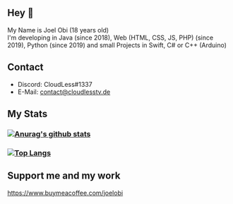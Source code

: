 ## Hey 👋

My Name is Joel Obi (18 years old)\
I'm developing in Java (since 2018), Web (HTML, CSS, JS, PHP) (since 2019), Python (since 2019) and small Projects in Swift, C# or C++ (Arduino)

## Contact
- Discord: CloudLess#1337
- E-Mail: contact@cloudlesstv.de



## My Stats



### [![Anurag's github stats](https://github-readme-stats.vercel.app/api?username=cloudlesstv&theme=dracula)](https://github.com/anuraghazra/github-readme-stats)

### [![Top Langs](https://github-readme-stats.vercel.app/api/top-langs/?username=cloudlesstv&theme=dracula)](https://github.com/anuraghazra/github-readme-stats)

## Support me and my work
https://www.buymeacoffee.com/joelobi

